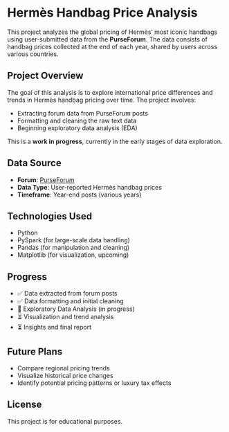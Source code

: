 # Hermès Handbag Price Analysis

This project analyzes the global pricing of Hermès’ most iconic handbags using user-submitted data from the **PurseForum**. The data consists of handbag prices collected at the end of each year, shared by users across various countries.

## Project Overview

The goal of this analysis is to explore international price differences and trends in Hermès handbag pricing over time. The project involves:

- Extracting forum data from PurseForum posts
- Formatting and cleaning the raw text data
- Beginning exploratory data analysis (EDA)

This is a **work in progress**, currently in the early stages of data exploration.

## Data Source

- **Forum**: [PurseForum](https://forum.purseblog.com/)
- **Data Type**: User-reported Hermès handbag prices
- **Timeframe**: Year-end posts (various years)

## Technologies Used

- Python
- PySpark (for large-scale data handling)
- Pandas (for manipulation and cleaning)
- Matplotlib (for visualization, upcoming)


## Progress

- ✅ Data extracted from forum posts
- ✅ Data formatting and initial cleaning
- 🔄 Exploratory Data Analysis (in progress)
- ⏳ Visualization and trend analysis
- ⏳ Insights and final report

## Future Plans

- Compare regional pricing trends
- Visualize historical price changes
- Identify potential pricing patterns or luxury tax effects

## License

This project is for educational purposes.
